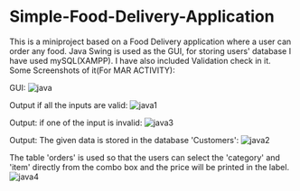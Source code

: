 # Simple-Food-Delivery-Application
This is a miniproject based on a Food Delivery application where a user can order any food.
Java Swing is used as the GUI, for storing users' database I have used mySQL(XAMPP).
I have also included Validation check in it.
Some Screenshots of it(For MAR ACTIVITY):

GUI:
![java](https://user-images.githubusercontent.com/63559784/122439903-b0615400-cfb9-11eb-9995-adb3012fb0d0.png)

Output if all the inputs are valid:
![java1](https://user-images.githubusercontent.com/63559784/122440022-cb33c880-cfb9-11eb-82c3-67feab76e792.png)

Output: if one of the input is invalid:
![java3](https://user-images.githubusercontent.com/63559784/122440127-e6063d00-cfb9-11eb-900b-1069c43b602e.png)


Output: The given data is stored in the database 'Customers':
![java2](https://user-images.githubusercontent.com/63559784/122440350-1948cc00-cfba-11eb-82de-9879e89ce7dd.png)


The table 'orders' is used so that the users can select the 'category' and 'item'  directly from the combo box and the price will be printed in the label.
![java4](https://user-images.githubusercontent.com/63559784/122441445-2c0fd080-cfbb-11eb-8c72-5f0969726765.png)
